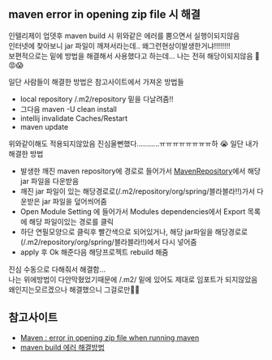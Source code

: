 ## maven error in opening zip file 시 해결
인텔리제이 업뎃후 maven build 시 위와같은 에러를 뿜으면서 실행이되지않음  
인터넷에 찾아보니 jar 파일이 깨져서라는데.. 왜그런현상이발생한거냐!!!!!!!!  
보편적으로는 밑에 방법을 해결해서 사용했다고 하는데... 나는 전혀 해당이되지않음 🤬 😡😱

일단 사람들이 해결한 방법은 참고사이트에서 가져온 방법들
- local repository /.m2/repository 밑을 다날려줌!!
- 그다음 maven -U clean install 
- intellij invalidate Caches/Restart
- maven update 

위와같이해도 적용되지않았음
진심울뻔했다...........ㅠㅠㅠㅠㅠㅠㅠㅠ하 😭
일단 내가해결한 방법
- 발생한 깨진 maven repository에 경로로 들어가서 [MavenRepository](https://mvnrepository.com/)에서 해당 jar 파일을 다운받음
- 깨진 jar 파일이 있는 해당경로로(/.m2/repository/org/spring/블라블라!!)가서 다운받은 jar 파일을 덮어씌어줌 
- Open Module Setting 에 들어가서 Modules dependencies에서 Export 목록에 해당 파일이있는 경로를 클릭
- 하단 연필모양으로 클릭후 빨간색으로 되어있거나, 해당 jar파일을 해당경로로(/.m2/repository/org/spring/블라블라!!)에서 다시 넣어줌
- apply 후 Ok 해준다음 해당프로젝트 rebuild 해줌

진심 수동으로 다해줘서 해결함...  
나는 위에방법이 다안막혔었기때문에 /.m2/ 밑에 있어도 제대로 임포트가 되지않았음  
왜인지는모르겠으나 해결했으니 그걸로만족🏻



## 참고사이트
- [Maven : error in opening zip file when running maven](https://stackoverflow.com/questions/7600028/maven-error-in-opening-zip-file-when-running-maven)
- [maven build 에러 해결방법](https://zorba91.tistory.com/entry/maven-build-%EC%97%90%EB%9F%AC-%ED%95%B4%EA%B2%B0%EB%B0%A9%EB%B2%95)
